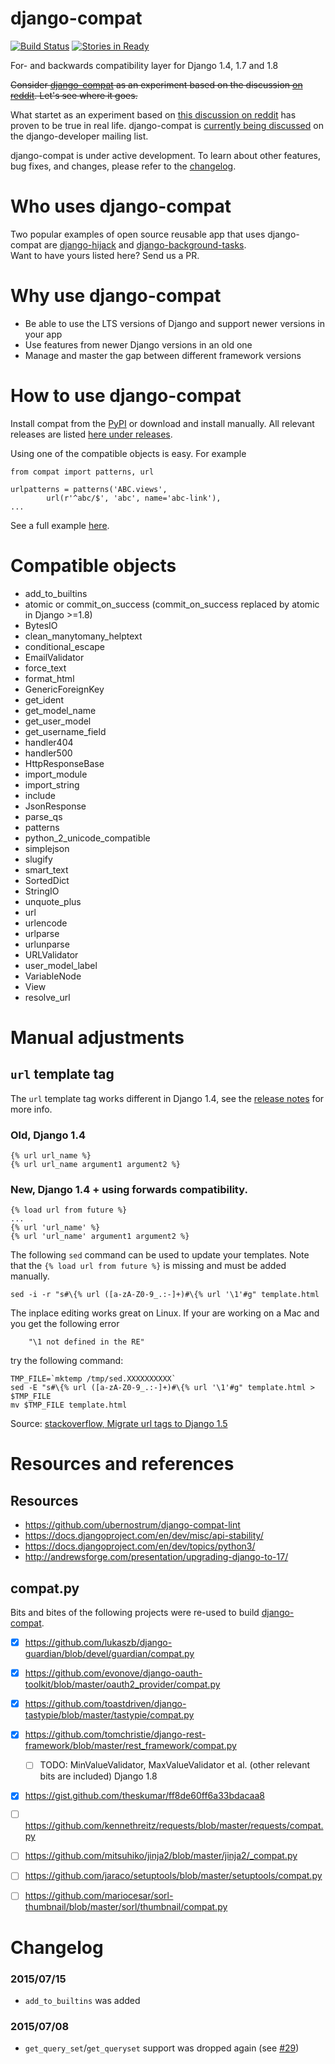 
django-compat
=============
[![Build Status](https://travis-ci.org/arteria/django-compat.svg?branch=master)](https://travis-ci.org/arteria/django-compat)
[![Stories in Ready](https://badge.waffle.io/arteria/django-compat.png?label=ready&title=Ready)](https://waffle.io/arteria/django-compat)

For- and backwards compatibility layer for Django 1.4, 1.7 and 1.8

~~Consider [django-compat](https://github.com/arteria/django-compat) as an experiment based on the discussion [on reddit](http://redd.it/2jrr4l). Let's see where it goes.~~

What startet as an experiment based on [this discussion on reddit](http://redd.it/2jrr4l) has proven to be true in real life. django-compat is [currently being discussed](https://groups.google.com/d/msg/django-developers/ASnZ5Uyol6Y/yIPUK2SWJekJ) on the django-developer mailing list. 

django-compat is under active development. To learn about other features, bug fixes, and changes, please refer to the [changelog](https://github.com/arteria/django-compat#changelog). 

# Who uses django-compat

Two popular examples of open source reusable app that uses django-compat are [django-hijack](https://github.com/arteria/django-hijack/) and [django-background-tasks](https://github.com/arteria/django-background-tasks).   
Want to have yours listed here? Send us a PR. 

# Why use django-compat

* Be able to use the LTS versions of Django and support newer versions in your app
* Use features from newer Django versions in an old one
* Manage and master the gap between different framework versions

# How to use django-compat

Install compat from the [PyPI](https://pypi.python.org/pypi/django-compat) or download and install manually. All relevant  releases are listed [here under releases](https://github.com/arteria/django-compat/releases).

Using one of the compatible objects is easy. For example

	from compat import patterns, url

	urlpatterns = patterns('ABC.views',
    		url(r'^abc/$', 'abc', name='abc-link'),
   	...
	
See a full example [here](https://github.com/arteria/django-hijack/blob/4966d8865e7e829a562ff2724771628c6590f841/hijack/urls.py#L1).



# Compatible objects

* add_to_builtins
* atomic or commit_on_success (commit_on_success replaced by atomic in Django >=1.8)
* BytesIO
* clean_manytomany_helptext
* conditional_escape
* EmailValidator
* force_text
* format_html
* GenericForeignKey
* get_ident
* get_model_name
* get_user_model
* get_username_field
* handler404
* handler500
* HttpResponseBase
* import_module
* import_string
* include
* JsonResponse
* parse_qs
* patterns
* python_2_unicode_compatible
* simplejson
* slugify
* smart_text
* SortedDict
* StringIO
* unquote_plus
* url
* urlencode
* urlparse
* urlunparse
* URLValidator
* user_model_label
* VariableNode
* View
* resolve_url

# Manual adjustments

## ``url`` template tag 

The  ``url`` template tag works different in Django 1.4, see the [release notes](https://docs.djangoproject.com/en/1.4/releases/1.3/#changes-to-url-and-ssi) for more info. 

### Old, Django 1.4

	{% url url_name %} 
	{% url url_name argument1 argument2 %}
	
### New, Django 1.4 + using forwards compatibility.
	
	{% load url from future %}
	... 
	{% url 'url_name' %} 
	{% url 'url_name' argument1 argument2 %}
	
The following ``sed`` command can be used to update your templates. Note that the ``{% load url from future %}`` is missing and must be added manually.
	
	sed -i -r "s#\{% url ([a-zA-Z0-9_.:-]+)#\{% url '\1'#g" template.html


The inplace editing works great on Linux. If your are working on a Mac and you get the following error 
    
    	"\1 not defined in the RE"

try the following command:

	TMP_FILE=`mktemp /tmp/sed.XXXXXXXXXX`
	sed -E "s#\{% url ([a-zA-Z0-9_.:-]+)#\{% url '\1'#g" template.html > $TMP_FILE
	mv $TMP_FILE template.html

Source: [stackoverflow, Migrate url tags to Django 1.5](http://stackoverflow.com/a/13592772/485361)


# Resources and references 

## Resources 
* https://github.com/ubernostrum/django-compat-lint
* https://docs.djangoproject.com/en/dev/misc/api-stability/
* https://docs.djangoproject.com/en/dev/topics/python3/
* http://andrewsforge.com/presentation/upgrading-django-to-17/ 
 
## compat.py

Bits and bites of the following projects were re-used to build [django-compat](https://github.com/arteria/django-compat).

- [x] https://github.com/lukaszb/django-guardian/blob/devel/guardian/compat.py
- [X] https://github.com/evonove/django-oauth-toolkit/blob/master/oauth2_provider/compat.py
- [X] https://github.com/toastdriven/django-tastypie/blob/master/tastypie/compat.py
- [X] https://github.com/tomchristie/django-rest-framework/blob/master/rest_framework/compat.py
	- [ ] TODO: MinValueValidator, MaxValueValidator et al. (other relevant bits are included) Django 1.8
- [X] https://gist.github.com/theskumar/ff8de60ff6a33bdacaa8
- [ ] https://github.com/kennethreitz/requests/blob/master/requests/compat.py
- [ ] https://github.com/mitsuhiko/jinja2/blob/master/jinja2/_compat.py
- [ ] https://github.com/jaraco/setuptools/blob/master/setuptools/compat.py 
- [ ] https://github.com/mariocesar/sorl-thumbnail/blob/master/sorl/thumbnail/compat.py


# Changelog

### 2015/07/15

* ``add_to_builtins`` was added 

### 2015/07/08 
* ``get_query_set``/``get_queryset`` support was dropped again (see [#29](https://github.com/arteria/django-compat/issues/29)) 
